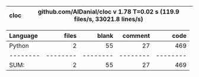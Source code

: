 cloc|github.com/AlDanial/cloc v 1.78  T=0.02 s (119.9 files/s, 33021.8 lines/s)
--- | ---

Language|files|blank|comment|code
:-------|-------:|-------:|-------:|-------:
Python|2|55|27|469
--------|--------|--------|--------|--------
SUM:|2|55|27|469
